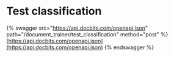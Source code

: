 # Test classification

{% swagger src="https://api.docbits.com/openapi.json" path="/document_trainer/test_classification" method="post" %}
[https://api.docbits.com/openapi.json](https://api.docbits.com/openapi.json)
{% endswagger %}
